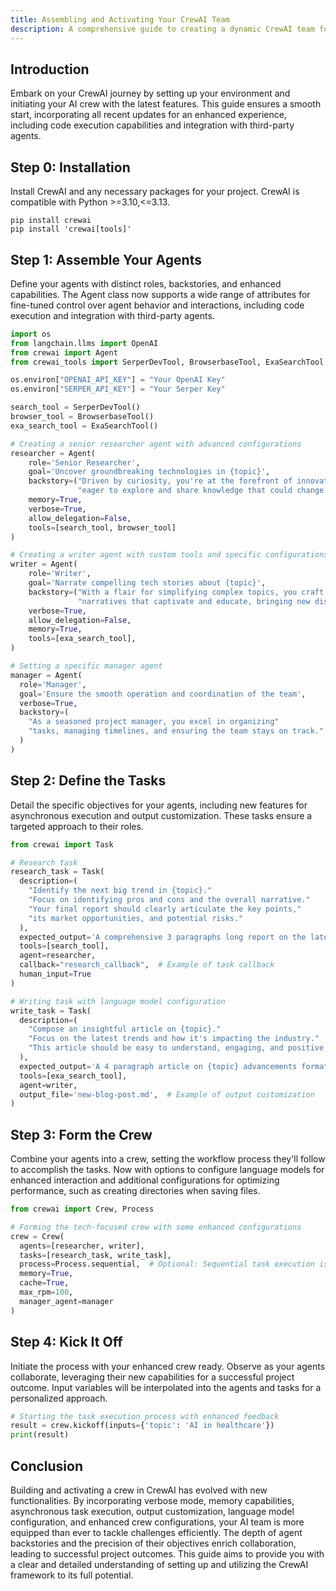 ```yaml
---
title: Assembling and Activating Your CrewAI Team
description: A comprehensive guide to creating a dynamic CrewAI team for your projects, with updated functionalities including verbose mode, memory capabilities, asynchronous execution, output customization, language model configuration, code execution, and integration with third-party agents.
---
```


## Introduction
Embark on your CrewAI journey by setting up your environment and initiating your AI crew with the latest features. This guide ensures a smooth start, incorporating all recent updates for an enhanced experience, including code execution capabilities and integration with third-party agents.

## Step 0: Installation
Install CrewAI and any necessary packages for your project. CrewAI is compatible with Python >=3.10,<=3.13.

```shell
pip install crewai
pip install 'crewai[tools]'
```

## Step 1: Assemble Your Agents
Define your agents with distinct roles, backstories, and enhanced capabilities. The Agent class now supports a wide range of attributes for fine-tuned control over agent behavior and interactions, including code execution and integration with third-party agents.

```python
import os
from langchain.llms import OpenAI
from crewai import Agent
from crewai_tools import SerperDevTool, BrowserbaseTool, ExaSearchTool

os.environ["OPENAI_API_KEY"] = "Your OpenAI Key"
os.environ["SERPER_API_KEY"] = "Your Serper Key"

search_tool = SerperDevTool()
browser_tool = BrowserbaseTool()
exa_search_tool = ExaSearchTool()

# Creating a senior researcher agent with advanced configurations
researcher = Agent(
    role='Senior Researcher',
    goal='Uncover groundbreaking technologies in {topic}',
    backstory=("Driven by curiosity, you're at the forefront of innovation, "
               "eager to explore and share knowledge that could change the world."),
    memory=True,
    verbose=True,
    allow_delegation=False,
    tools=[search_tool, browser_tool]
)

# Creating a writer agent with custom tools and specific configurations
writer = Agent(
    role='Writer',
    goal='Narrate compelling tech stories about {topic}',
    backstory=("With a flair for simplifying complex topics, you craft engaging "
               "narratives that captivate and educate, bringing new discoveries to light."),
    verbose=True,
    allow_delegation=False,
    memory=True,
    tools=[exa_search_tool],
)

# Setting a specific manager agent
manager = Agent(
  role='Manager',
  goal='Ensure the smooth operation and coordination of the team',
  verbose=True,
  backstory=(
    "As a seasoned project manager, you excel in organizing"
    "tasks, managing timelines, and ensuring the team stays on track."
  )
)
```

## Step 2: Define the Tasks
Detail the specific objectives for your agents, including new features for asynchronous execution and output customization. These tasks ensure a targeted approach to their roles.

```python
from crewai import Task

# Research task
research_task = Task(
  description=(
    "Identify the next big trend in {topic}."
    "Focus on identifying pros and cons and the overall narrative."
    "Your final report should clearly articulate the key points,"
    "its market opportunities, and potential risks."
  ),
  expected_output='A comprehensive 3 paragraphs long report on the latest AI trends.',
  tools=[search_tool],
  agent=researcher,
  callback="research_callback",  # Example of task callback
  human_input=True
)

# Writing task with language model configuration
write_task = Task(
  description=(
    "Compose an insightful article on {topic}."
    "Focus on the latest trends and how it's impacting the industry."
    "This article should be easy to understand, engaging, and positive."
  ),
  expected_output='A 4 paragraph article on {topic} advancements formatted as markdown.',
  tools=[exa_search_tool],
  agent=writer,
  output_file='new-blog-post.md',  # Example of output customization
)
```

## Step 3: Form the Crew
Combine your agents into a crew, setting the workflow process they'll follow to accomplish the tasks. Now with options to configure language models for enhanced interaction and additional configurations for optimizing performance, such as creating directories when saving files.

```python
from crewai import Crew, Process

# Forming the tech-focused crew with some enhanced configurations
crew = Crew(
  agents=[researcher, writer],
  tasks=[research_task, write_task],
  process=Process.sequential,  # Optional: Sequential task execution is default
  memory=True,
  cache=True,
  max_rpm=100,
  manager_agent=manager
)
```

## Step 4: Kick It Off
Initiate the process with your enhanced crew ready. Observe as your agents collaborate, leveraging their new capabilities for a successful project outcome. Input variables will be interpolated into the agents and tasks for a personalized approach.

```python
# Starting the task execution process with enhanced feedback
result = crew.kickoff(inputs={'topic': 'AI in healthcare'})
print(result)
```

## Conclusion
Building and activating a crew in CrewAI has evolved with new functionalities. By incorporating verbose mode, memory capabilities, asynchronous task execution, output customization, language model configuration, and enhanced crew configurations, your AI team is more equipped than ever to tackle challenges efficiently. The depth of agent backstories and the precision of their objectives enrich collaboration, leading to successful project outcomes. This guide aims to provide you with a clear and detailed understanding of setting up and utilizing the CrewAI framework to its full potential.